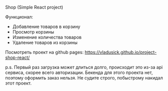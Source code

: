 Shop (Simple React project)

Функционал:
- Добавление товаров в корзину
- Просмотр корзины
- Изменение количества товаров
- Удаление товаров из корзины

Посмотреть проект на github pages: https://vladusick.github.io/project-shop-react/

p.s. Первый раз загрузка может длиться долго, происходит это из-за api сервиса, скорее всего авторизации.
Бекенда для этого проекта нет, поэтому оформить заказ нельзя. Не судите строго, побыстрому накидал этот проект.
